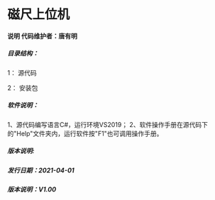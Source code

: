 #                            磁尺上位机 

####        说明     代码维护者：唐有明

##### 目录结构：

   1： 源代码

   2： 安装包

##### 软件说明：

   1、源代码编写语言C#，运行环境VS2019；
   2、软件操作手册在源代码下的"Help"文件夹内，运行软件按"F1"也可调用操作手册。

##### 版本说明: 

##### 发行日期：2021-04-01

##### 版本说明：V1.00